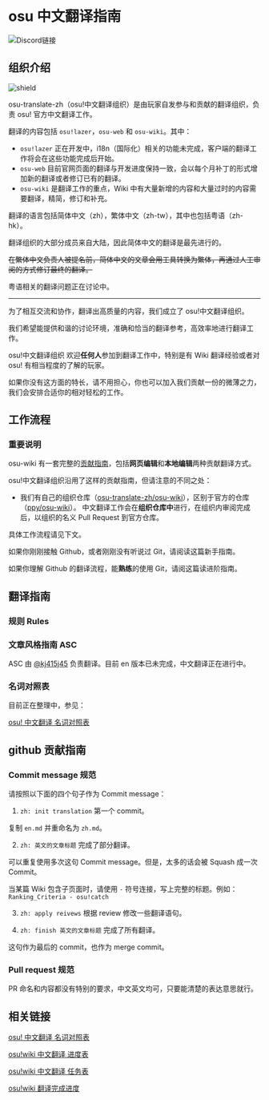 # osu 中文翻译指南

![[Discord链接](https://discord.gg/Gud9s9z)](https://discordapp.com/api/guilds/281826842657161216/widget.png?style=banner2)

## 组织介绍

![shield](https://img.shields.io/badge/organization-osu!translate%20zh-blue.svg?style=flat-square)

osu-translate-zh（osu!中文翻译组织）是由玩家自发参与和贡献的翻译组织，负责 osu! 官方中文翻译工作。

翻译的内容包括 `osu!lazer`，`osu-web` 和 `osu-wiki`。其中：

- `osu!lazer` 正在开发中，i18n（国际化）相关的功能未完成，客户端的翻译工作将会在这些功能完成后开始。
- `osu-web` 目前官网页面的翻译与开发进度保持一致，会以每个月补丁的形式增加新的翻译或者修订已有的翻译。
- `osu-wiki` 是翻译工作的重点，Wiki 中有大量新增的内容和大量过时的内容需要翻译，精简，修订和补充。

翻译的语言包括简体中文（zh），繁体中文（zh-tw），其中也包括粤语（zh-hk）。

翻译组织的大部分成员来自大陆，因此简体中文的翻译是最先进行的。

~~在繁体中文负责人被提名前，简体中文的文章会用工具转换为繁体，再通过人工审阅的方式修订最终的翻译。~~

粤语相关的翻译问题正在讨论中。

*****

为了相互交流和协作，翻译出高质量的内容，我们成立了 osu!中文翻译组织。

我们希望能提供和谐的讨论环境，准确和恰当的翻译参考，高效率地进行翻译工作。

osu!中文翻译组织 欢迎**任何人**参加到翻译工作中，特别是有 Wiki 翻译经验或者对 osu! 有相当程度的了解的玩家。

如果你没有这方面的特长，请不用担心，你也可以加入我们贡献一份的微薄之力，我们会安排合适你的相对轻松的工作。

## 工作流程

### 重要说明

osu-wiki 有一套完整的[贡献指南](https://osu.ppy.sh/help/wiki/osu!wiki_contribution_guide)，包括**网页编辑**和**本地编辑**两种贡献翻译方式。

osu!中文翻译组织沿用了这样的贡献指南，但请注意的不同之处：

- 我们有自己的组织仓库（[osu-translate-zh/osu-wiki](https://github.com/osu-translate-zh/osu-wiki)），区别于官方的仓库（[ppy/osu-wiki](https://github.com/ppy/osu-wiki)）。
中文翻译工作会在**组织仓库中**进行，在组织内审阅完成后，以组织的名义 Pull Request 到官方仓库。

具体工作流程请见下文。

如果你刚刚接触 Github，或者刚刚没有听说过 Git，请阅读这篇新手指南。

如果你理解 Github 的翻译流程，能**熟练**的使用 Git，请阅这篇读进阶指南。

## 翻译指南

### 规则 Rules

<!-- WIP -->

### 文章风格指南 ASC

ASC 由 [@kj415j45](https://github.com/kj415j45) 负责翻译。目前 en 版本已未完成，中文翻译正在进行中。

### 名词对照表

目前正在整理中，参见：

[osu! 中文翻译 名词对照表](https://docs.google.com/spreadsheets/d/1zhUP0qekKRUWb1Mu-P89mwu_HcPBen5FoGPqD2MkI7k)

## github 贡献指南

### Commit message 规范

请按照以下面的四个句子作为 Commit message：

1. `zh: init translation` 第一个 commit。

复制 `en.md` 并重命名为 `zh.md`。

2. `zh: 英文的文章标题` 完成了部分翻译。

可以重复使用多次这句 Commit message。但是，太多的话会被 Squash 成一次 Commit。

当某篇 Wiki 包含子页面时，请使用 `-` 符号连接，写上完整的标题。例如： `Ranking_Criteria - osu!catch`

3. `zh: apply reivews` 根据 review 修改一些翻译语句。

4. `zh: finish 英文的文章标题` 完成了所有翻译。

这句作为最后的 commit，也作为 merge commit。

### Pull request 规范

PR 命名和内容都没有特别的要求，中文英文均可，只要能清楚的表达意思就行。

## 相关链接

[osu! 中文翻译 名词对照表](https://docs.google.com/spreadsheets/d/1zhUP0qekKRUWb1Mu-P89mwu_HcPBen5FoGPqD2MkI7k)

[osu!wiki 中文翻译 进度表](https://docs.google.com/spreadsheets/d/1zjXM0BAWA-bYDGcxPUlysO_G3IZcbsQJ9c8fv_7OOeY)

[osu!wiki 中文翻译 任务表](https://github.com/orgs/osu-translate-zh/projects/1)

[osu!wiki 翻译完成进度](https://github.com/osu-translate-zh/osu-wiki/issues/1)
